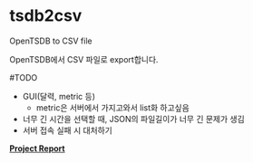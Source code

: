 # tsdb2csv
OpenTSDB to CSV file

OpenTSDB에서 CSV 파일로 export합니다.

#TODO
* GUI(달력, metric 등)
    * metric은 서버에서 가지고와서 list화 하고싶음 
* 너무 긴 시간을 선택할 때, JSON의 파일길이가 너무 긴 문제가 생김
* 서버 접속 실패 시 대처하기

**[Project Report](https://github.com/Jungmo/project_report/blob/master/tsdb2csv.md)**